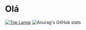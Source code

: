 # Olá
[![Top Langs](https://github-readme-stats.vercel.app/api/top-langs/?username=dan0154&theme=dark)](https://github.com/dan0154/github-readme-stats)
![Anurag's GitHub stats](https://github-readme-stats.vercel.app/api?username=dan0154&show_icons=true&theme=dark)

